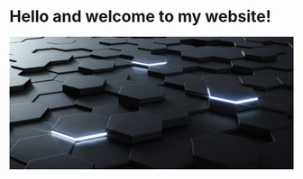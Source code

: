 <h1>Hello and welcome to my website!</h1>
<img src="hexagon.jpg">
<style>
body {
  background-image: url('mountain.jpeg');
}
</style>

